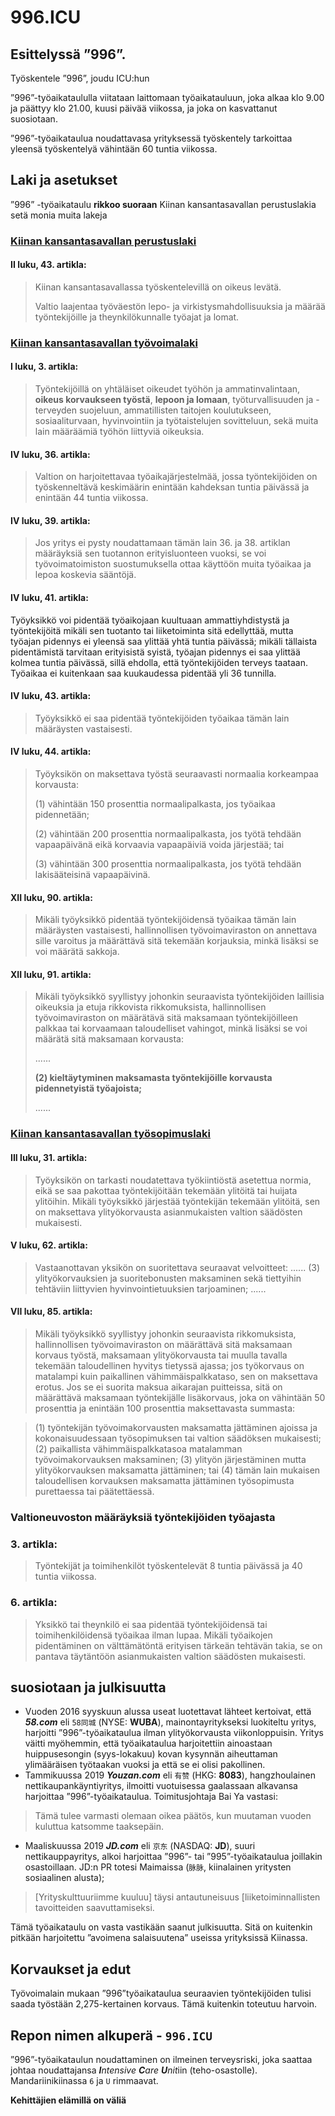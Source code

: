 996.ICU
===

## Esittelyssä ”996”.
Työskentele ”996”, joudu ICU:hun

”996”-työaikataululla viitataan laittomaan työaikatauluun, joka alkaa klo 9.00 ja päättyy klo 21.00, kuusi päivää viikossa, ja joka on kasvattanut suosiotaan.

”996”-työaikataulua noudattavasa yrityksessä työskentely tarkoittaa yleensä työskentelyä vähintään 60 tuntia viikossa.

## Laki ja asetukset

”996” -työaikataulu **rikkoo suoraan** Kiinan kansantasavallan perustuslakia setä monia muita lakeja

### [Kiinan kansantasavallan perustuslaki](http://www.npc.gov.cn/englishnpc/Constitution/node_2825.htm)

#### II luku, 43. artikla:
> Kiinan kansantasavallassa työskentelevillä on oikeus levätä.
>
> Valtio laajentaa työväestön lepo- ja virkistysmahdollisuuksia ja määrää työntekijöille ja theynkilökunnalle työajat ja lomat.

### [Kiinan kansantasavallan työvoimalaki](http://english.gov.cn/archive/laws_regulations/2014/08/23/content_281474983042473.htm)

#### I luku, 3. artikla:
> Työntekijöillä on yhtäläiset oikeudet työhön ja ammatinvalintaan, **oikeus korvaukseen työstä**, **lepoon ja lomaan**, työturvallisuuden ja -terveyden suojeluun, ammatillisten taitojen koulutukseen, sosiaaliturvaan, hyvinvointiin ja työtaistelujen sovitteluun, sekä muita lain määräämiä työhön liittyviä oikeuksia.

#### IV luku, 36. artikla:
> Valtion on harjoitettavaa työaikajärjestelmää, jossa työntekijöiden on työskenneltävä keskimäärin enintään kahdeksan tuntia päivässä ja enintään 44 tuntia viikossa.

#### IV luku, 39. artikla:
> Jos yritys ei pysty noudattamaan tämän lain 36. ja 38. artiklan määräyksiä sen tuotannon erityisluonteen vuoksi, se voi työvoimatoimiston suostumuksella ottaa käyttöön muita työaikaa ja lepoa koskevia sääntöjä.

#### IV luku, 41. artikla:
Työyksikkö voi pidentää työaikojaan kuultuaan ammattiyhdistystä ja työntekijöitä mikäli sen tuotanto tai liiketoiminta sitä edellyttää, mutta työajan pidennys ei yleensä saa ylittää yhtä tuntia päivässä; mikäli tällaista pidentämistä tarvitaan erityisistä syistä, työajan pidennys ei saa ylittää kolmea tuntia päivässä, sillä ehdolla, että työntekijöiden terveys taataan. Työaikaa ei kuitenkaan saa kuukaudessa pidentää yli 36 tunnilla.

#### IV luku, 43. artikla:
> Työyksikkö ei saa pidentää työntekijöiden työaikaa tämän lain määräysten vastaisesti.

#### IV luku, 44. artikla:
> Työyksikön on maksettava työstä seuraavasti normaalia korkeampaa korvausta:
>
> (1) vähintään 150 prosenttia normaalipalkasta, jos työaikaa pidennetään;
>
> (2) vähintään 200 prosenttia normaalipalkasta, jos työtä tehdään vapaapäivänä eikä korvaavia vapaapäiviä voida järjestää; tai
>
> (3) vähintään 300 prosenttia normaalipalkasta, jos työtä tehdään lakisääteisinä vapaapäivinä.

#### XII luku, 90. artikla:
> Mikäli työyksikkö pidentää työntekijöidensä työaikaa tämän lain määräysten vastaisesti, hallinnollisen työvoimaviraston on annettava sille varoitus ja määrättävä sitä tekemään korjauksia, minkä lisäksi se voi määrätä sakkoja.

#### XII luku, 91. artikla:
> Mikäli työyksikkö syyllistyy johonkin seuraavista työntekijöiden laillisia oikeuksia ja etuja rikkovista rikkomuksista, hallinnollisen työvoimaviraston on määrätävä sitä maksamaan työntekijöilleen palkkaa tai korvaamaan taloudelliset vahingot, minkä lisäksi se voi määrätä sitä maksamaan korvausta:
>
> ......
>
> **(2) kieltäytyminen maksamasta työntekijöille korvausta pidennetyistä työajoista;**
>
> ......

### [Kiinan kansantasavallan työsopimuslaki](http://english.gov.cn/archive/laws_regulations/2014/08/23/content_281474983042501.htm)

#### III luku, 31. artikla:
> Työyksikön on tarkasti noudatettava työkiintiöstä asetettua normia, eikä se saa pakottaa työntekijöitään tekemään ylitöitä tai huijata ylitöihin. Mikäli työyksikkö järjestää työntekijän tekemään ylitöitä, sen on maksettava ylityökorvausta asianmukaisten valtion säädösten mukaisesti.

#### V luku, 62. artikla:
> Vastaanottavan yksikön on suoritettava seuraavat velvoitteet:
> ......
> (3) ylityökorvauksien ja suoritebonusten maksaminen sekä tiettyihin tehtäviin liittyvien hyvinvointietuuksien tarjoaminen;
> ......

#### VII luku, 85. artikla:
> Mikäli työyksikkö syyllistyy johonkin seuraavista rikkomuksista, hallinnollisen työvoimaviraston on määrättävä sitä maksamaan korvaus työstä, maksamaan ylityökorvausta tai muulla tavalla tekemään taloudellinen hyvitys tietyssä ajassa; jos työkorvaus on matalampi kuin paikallinen vähimmäispalkkataso, sen on maksettava erotus. Jos se ei suorita maksua aikarajan puitteissa, sitä on määrättävä maksamaan työntekijälle lisäkorvaus, joka on vähintään 50 prosenttia ja enintään 100 prosenttia maksettavasta summasta:

> (1) työntekijän työvoimakorvausten maksamatta jättäminen ajoissa ja kokonaisuudessaan työsopimuksen tai valtion säädöksen mukaisesti;
> (2) paikallista vähimmäispalkkatasoa matalamman työvoimakorvauksen maksaminen;
> (3) ylityön järjestäminen mutta ylityökorvauksen maksamatta jättäminen; tai
> (4) tämän lain mukaisen taloudellisen korvauksen maksamatta jättäminen työsopimusta purettaessa tai päätettäessä.

### Valtioneuvoston määräyksiä työntekijöiden työajasta

### 3. artikla:
> Työntekijät ja toimihenkilöt työskentelevät 8 tuntia päivässä ja 40 tuntia viikossa.

### 6. artikla:
> Yksikkö tai theynkilö ei saa pidentää työntekijöidensä tai toimihenkilöidensä työaikaa ilman lupaa. Mikäli työaikojen pidentäminen on välttämätöntä erityisen tärkeän tehtävän takia, se on pantava täytäntöön asianmukaisten valtion säädösten mukaisesti. 

## suosiotaan ja julkisuutta

* Vuoden 2016 syyskuun alussa useat luotettavat lähteet kertoivat, että ***58.com*** eli `58同城` (NYSE: **WUBA**), mainontayritykseksi luokiteltu yritys, harjoitti ”996”-työaikataulua ilman ylityökorvausta viikonloppuisin. Yritys väitti myöhemmin, että työaikataulua harjoitettiin ainoastaan huippusesongin (syys-lokakuu) kovan kysynnän aiheuttaman ylimääräisen työtaakan vuoksi ja että se ei olisi pakollinen.
* Tammikuussa 2019 ***Youzan.com*** eli `有赞` (HKG: **8083**), hangzhoulainen nettikaupankäyntiyritys, ilmoitti vuotuisessa gaalassaan alkavansa harjoittaa ”996”-työaikataulua. Toimitusjohtaja Bai Ya vastasi:
> Tämä tulee varmasti olemaan oikea päätös, kun muutaman vuoden kuluttua katsomme taaksepäin.
* Maaliskuussa 2019 ***JD.com*** eli `京东` (NASDAQ: **JD**), suuri nettikauppayritys, alkoi harjoittaa ”996”- tai ”995”-työaikataulua joillakin osastoillaan. JD:n PR totesi Maimaissa (`脉脉`, kiinalainen yritysten sosiaalinen alusta);
> [Yrityskulttuuriimme kuuluu] täysi antautuneisuus [liiketoiminnallisten tavoitteiden saavuttamiseksi.

Tämä työaikataulu on vasta vastikään saanut julkisuutta. Sitä on kuitenkin pitkään harjoitettu ”avoimena salaisuutena” useissa yrityksissä Kiinassa.

## Korvaukset ja edut

Työvoimalain mukaan ”996”työaikataulua seuraavien työntekijöiden tulisi saada työstään 2,275-kertainen korvaus. Tämä kuitenkin toteutuu harvoin.

## Repon nimen alkuperä - `996.ICU`

”996”-työaikataulun noudattaminen on ilmeinen terveysriski, joka saattaa johtaa noudattajansa ***I**ntensive **C**are **U**nit*iin (teho-osastolle). Mandariinikiinassa `6` ja `U` rimmaavat.

**Kehittäjien elämillä on väliä**
